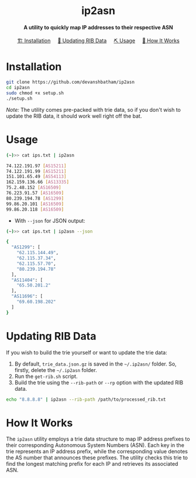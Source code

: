 <h1 align="center">
    ip2asn
  <br>
</h1>

<h4 align="center">A utility to quickly map IP addresses to their respective ASN</h4>

<p align="center">
  <a href="#installation">🏗️ Installation</a>  
  &nbsp;&nbsp;&nbsp;
  <a href="#updating-rib-data">🔄 Updating RIB Data</a> 
  &nbsp;&nbsp;&nbsp; 
  <a href="#usage">⛏️ Usage</a>
  &nbsp;&nbsp;&nbsp;
  <a href="#how-it-works">📖 How It Works</a>
  <br>
</p>


# Installation

```sh
git clone https://github.com/devanshbatham/ip2asn
cd ip2asn
sudo chmod +x setup.sh
./setup.sh
```



*Note:* The utility comes pre-packed with trie data, so if you don't wish to update the RIB data, it should work well right off the bat.

# Usage


```sh
(~)>> cat ips.txt | ip2asn

74.122.191.97 [AS15211]
74.122.191.99 [AS15211]
151.101.65.49 [AS54113]
162.159.136.66 [AS13335]
75.2.48.152 [AS16509]
76.223.91.57 [AS16509]
80.239.194.78 [AS1299]
99.86.20.101 [AS16509]
99.86.20.118 [AS16509]
```

- With `--json` for JSON output: 

```sh
(~)>> cat ips.txt | ip2asn --json

{
  "AS1299": [
    "62.115.144.49",
    "62.115.37.34",
    "62.115.57.70",
    "80.239.194.78"
  ],
  "AS11404": [
    "65.50.201.2"
  ],
  "AS11696": [
    "69.60.198.202"
  ]
}
```



# Updating RIB Data

If you wish to build the trie yourself or want to update the trie data:

1. By default, `trie_data.json.gz` is saved in the `~/.ip2asn/` folder. So, firstly, delete the `~/.ip2asn` folder.
2. Run the `get-rib.sh` script.
3. Build the trie using the `--rib-path` or `--rp` option with the updated RIB data.

```sh
echo "8.8.8.8" | ip2asn --rib-path /path/to/processed_rib.txt
```



# How It Works

The `ip2asn` utility employs a trie data structure to map IP address prefixes to their corresponding Autonomous System Numbers (ASN). Each key in the trie represents an IP address prefix, while the corresponding value denotes the AS number that announces these prefixes. The utility checks this trie to find the longest matching prefix for each IP and retrieves its associated ASN.

